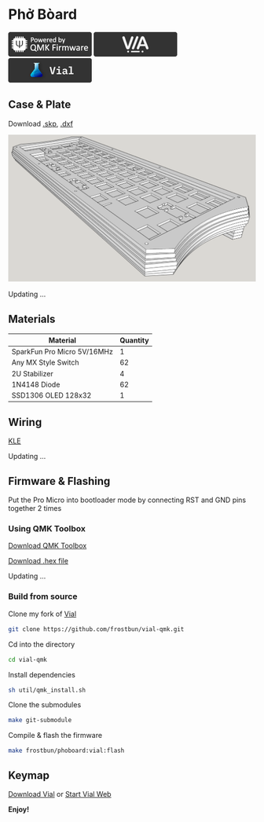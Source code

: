 # Phở Bòard

![QMK](image/qmk.png)
![VIA](image/via.png)
![Vial](image/vial.png)

## Case & Plate

Download [.skp](case_plate/phoboard.skp), [.dxf](case_plate/phoboard.dxf)

![Render](image/phoboard_render.png)

Updating ...

## Materials

Material | Quantity
---|---
SparkFun Pro Micro 5V/16MHz | 1
Any MX Style Switch | 62
2U Stabilizer | 4
1N4148 Diode | 62
SSD1306 OLED 128x32 | 1

## Wiring

[KLE](http://www.keyboard-layout-editor.com/#/gists/4cfd5da9ece87a8a6bd2f5c80a84bed2)

Updating ...

## Firmware & Flashing

Put the Pro Micro into bootloader mode by connecting RST and GND pins together 2 times

### Using QMK Toolbox

[Download QMK Toolbox](https://github.com/qmk/qmk_toolbox/releases)

[Download .hex file]()

Updating ...

### Build from source

Clone my fork of [Vial](https://github.com/frostbun/vial-qmk)
```bash
git clone https://github.com/frostbun/vial-qmk.git
```

Cd into the directory
```bash
cd vial-qmk
```

Install dependencies
```bash
sh util/qmk_install.sh
```

Clone the submodules
```bash
make git-submodule
```

Compile & flash the firmware
```bash
make frostbun/phoboard:vial:flash
```

## Keymap

[Download Vial](https://get.vial.today/download/) or [Start Vial Web](https://vial.rocks/)

**Enjoy!**
